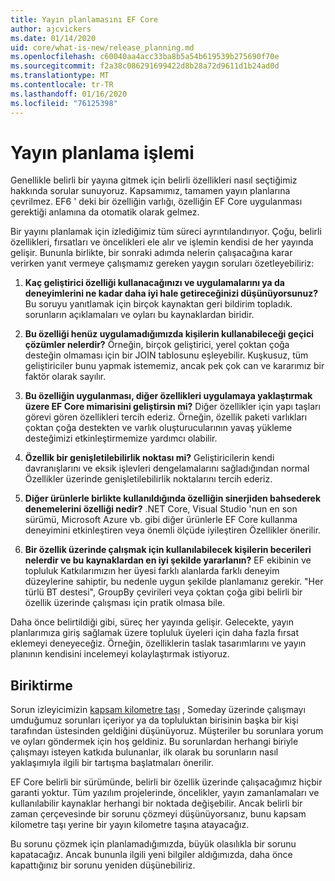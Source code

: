 ```yaml
---
title: Yayın planlamasını EF Core
author: ajcvickers
ms.date: 01/14/2020
uid: core/what-is-new/release_planning.md
ms.openlocfilehash: c60040aa4acc33ba8b5a54b619539b275690f70e
ms.sourcegitcommit: f2a38c086291699422d8b28a72d9611d1b24ad0d
ms.translationtype: MT
ms.contentlocale: tr-TR
ms.lasthandoff: 01/16/2020
ms.locfileid: "76125398"
---
```

# <a name="release-planning-process"></a>Yayın planlama işlemi

Genellikle belirli bir yayına gitmek için belirli özellikleri nasıl seçtiğimiz hakkında sorular sunuyoruz.
Kapsamımız, tamamen yayın planlarına çevrilmez.
EF6 ' deki bir özelliğin varlığı, özelliğin EF Core uygulanması gerektiği anlamına da otomatik olarak gelmez.

Bir yayını planlamak için izlediğimiz tüm süreci ayrıntılandırıyor.
Çoğu, belirli özellikleri, fırsatları ve öncelikleri ele alır ve işlemin kendisi de her yayında gelişir.
Bununla birlikte, bir sonraki adımda nelerin çalışacağına karar verirken yanıt vermeye çalışmamız gereken yaygın soruları özetleyebiliriz:

1. **Kaç geliştirici özelliği kullanacağınızı ve uygulamalarını ya da deneyimlerini ne kadar daha iyi hale getireceğinizi düşünüyorsunuz?** Bu soruyu yanıtlamak için birçok kaynaktan geri bildirim topladık. sorunların açıklamaları ve oyları bu kaynaklardan biridir.

2. **Bu özelliği henüz uygulamadığımızda kişilerin kullanabileceği geçici çözümler nelerdir?** Örneğin, birçok geliştirici, yerel çoktan çoğa desteğin olmaması için bir JOIN tablosunu eşleyebilir. Kuşkusuz, tüm geliştiriciler bunu yapmak istememiz, ancak pek çok can ve kararımız bir faktör olarak sayılır.

3. **Bu özelliğin uygulanması, diğer özellikleri uygulamaya yaklaştırmak üzere EF Core mimarisini geliştirsin mi?** Diğer özellikler için yapı taşları görevi gören özellikleri tercih ederiz. Örneğin, özellik paketi varlıkları çoktan çoğa destekten ve varlık oluşturucularının yavaş yükleme desteğimizi etkinleştirmemize yardımcı olabilir.

4. **Özellik bir genişletilebilirlik noktası mi?** Geliştiricilerin kendi davranışlarını ve eksik işlevleri dengelamalarını sağladığından normal Özellikler üzerinde genişletilebilirlik noktalarını tercih ederiz.

5. **Diğer ürünlerle birlikte kullanıldığında özelliğin sinerjiden bahsederek denemelerini özelliği nedir?** .NET Core, Visual Studio 'nun en son sürümü, Microsoft Azure vb. gibi diğer ürünlerle EF Core kullanma deneyimini etkinleştiren veya önemli ölçüde iyileştiren Özellikler önerilir.

6. **Bir özellik üzerinde çalışmak için kullanılabilecek kişilerin becerileri nelerdir ve bu kaynaklardan en iyi şekilde yararlanın?** EF ekibinin ve topluluk Katkılarımızın her üyesi farklı alanlarda farklı deneyim düzeylerine sahiptir, bu nedenle uygun şekilde planlamanız gerekir. "Her türlü BT destesi", GroupBy çevirileri veya çoktan çoğa gibi belirli bir özellik üzerinde çalışması için pratik olmasa bile.

Daha önce belirtildiği gibi, süreç her yayında gelişir.
Gelecekte, yayın planlarımıza giriş sağlamak üzere topluluk üyeleri için daha fazla fırsat eklemeyi deneyeceğiz.
Örneğin, özelliklerin taslak tasarımlarını ve yayın planının kendisini incelemeyi kolaylaştırmak istiyoruz.

## <a name="backlog"></a>Biriktirme

Sorun izleyicimizin [kapsam kilometre taşı](https://github.com/aspnet/EntityFrameworkCore/issues?q=is%3Aopen+is%3Aissue+milestone%3ABacklog+sort%3Areactions-%2B1-desc) , Someday üzerinde çalışmayı umduğumuz sorunları içeriyor ya da topluluktan birisinin başka bir kişi tarafından üstesinden geldiğini düşünüyoruz.
Müşteriler bu sorunlara yorum ve oyları göndermek için hoş geldiniz.
Bu sorunlardan herhangi biriyle çalışmayı isteyen katkıda bulunanlar, ilk olarak bu sorunların nasıl yaklaşımıyla ilgili bir tartışma başlatmaları önerilir.

EF Core belirli bir sürümünde, belirli bir özellik üzerinde çalışacağımız hiçbir garanti yoktur.
Tüm yazılım projelerinde, öncelikler, yayın zamanlamaları ve kullanılabilir kaynaklar herhangi bir noktada değişebilir.
Ancak belirli bir zaman çerçevesinde bir sorunu çözmeyi düşünüyorsanız, bunu kapsam kilometre taşı yerine bir yayın kilometre taşına atayacağız.

Bu sorunu çözmek için planlamadığımızda, büyük olasılıkla bir sorunu kapatacağız.
Ancak bununla ilgili yeni bilgiler aldığımızda, daha önce kapattığınız bir sorunu yeniden düşünebiliriz.
